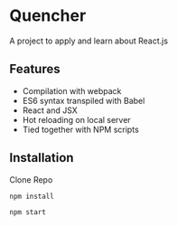 # Quencher
A project to apply and learn about React.js

## Features

* Compilation with webpack
* ES6 syntax transpiled with Babel
* React and JSX
* Hot reloading on local server
* Tied together with NPM scripts
 
## Installation 

Clone Repo

``` text
npm install
```
``` text
npm start
```
